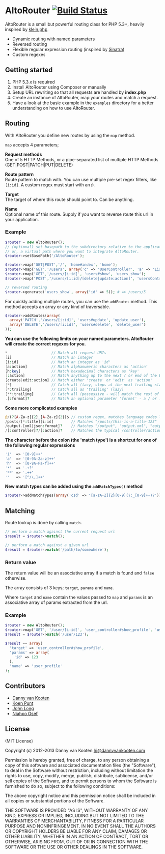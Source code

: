 # AltoRouter [![Build Status](https://api.travis-ci.org/dannyvankooten/AltoRouter.png)](http://travis-ci.org/dannyvankooten/AltoRouter)
AltoRouter is a small but powerful routing class for PHP 5.3+, heavily inspired by [klein.php](https://github.com/chriso/klein.php/).

* Dynamic routing with named parameters
* Reversed routing
* Flexible regular expression routing (inspired by [Sinatra](http://www.sinatrarb.com/))
* Custom regexes

## Getting started

1. PHP 5.3.x is required
2. Install AltoRouter using Composer or manually
2. Setup URL rewriting so that all requests are handled by **index.php**
3. Create an instance of AltoRouter, map your routes and match a request.
4. Have a look at the basic example in the `examples` directory for a better understanding on how to use AltoRouter.

## Routing

With AltoRouter you define new routes by using the `map` method.

`map` accepts 4 parameters;

**Request methods**  
One of 5 HTTP Methods, or a pipe-separated list of multiple HTTP Methods (GET|POST|PATCH|PUT|DELETE)

**Route pattern**  
Route pattern to match with. You can use multiple pre-set regex filters, like `[i:id]`. A custom regex must start with an `@`.

**Target**  
The target of where this route should point to. Can be anything.

**Name**  
Optional name of this route. Supply if you want to reverse route this url in your application.

### Example

```php
$router = new AltoRouter();
// (optional) set basepath to the subdirectory relative to the application root
// or, a virtual path where you want to integrate AltoRouter.
$router->setBasePath('/AltoRouter');

$router->map('GET|POST','/', 'home#index', 'home');
$router->map('GET','/users', array('c' => 'UserController', 'a' => 'ListAction'));
$router->map('GET','/users/[i:id]', 'users#show', 'users_show');
$router->map('POST','/users/[i:id]/[delete|update:action]', 'usersController#doAction', 'users_do');

// reversed routing
$router->generate('users_show', array('id' => 5)); # => /users/5
```

For quickly adding multiple routes, you can use the `addRoutes` method. This method accepts an array or any kind of traversable.

```php
$router->addRoutes(array(
  array('PATCH','/users/[i:id]', 'users#update', 'update_user'),
  array('DELETE','/users/[i:id]', 'users#delete', 'delete_user')
));
```

**You can use the following limits on your named parameters. AltoRouter will create the correct regexes for you.**

```php
*                    // Match all request URIs
[i]                  // Match an integer
[i:id]               // Match an integer as 'id'
[a:action]           // Match alphanumeric characters as 'action'
[h:key]              // Match hexadecimal characters as 'key'
[:action]            // Match anything up to the next / or end of the URI as 'action'
[create|edit:action] // Match either 'create' or 'edit' as 'action'
[*]                  // Catch all (lazy, stops at the next trailing slash)
[*:trailing]         // Catch all as 'trailing' (lazy)
[**:trailing]        // Catch all (possessive - will match the rest of the URI)
.[:format]?          // Match an optional parameter 'format' - a / or . before the block is also optional
```

**Some more complicated examples**

```php
@/(?[A-Za-z]{2}_[A-Za-z]{2})$ // custom regex, matches language codes like "en_us" etc.
/posts/[*:title][i:id]        // Matches "/posts/this-is-a-title-123"
/output.[xml|json:format]?    // Matches "/output", "output.xml", "output.json"
/[:controller]?/[:action]?    // Matches the typical /controller/action format
```

**The character before the colon (the 'match type') is a shortcut for one of the following regular expressions**

```php
'i'  => '[0-9]++'
'a'  => '[0-9A-Za-z]++'
'h'  => '[0-9A-Fa-f]++'
'*'  => '.+?'
'**' => '.++'
''   => '[^/\.]++'
```

**New match types can be added using the `addMatchTypes()` method**

```php
$router->addMatchTypes(array('cId' => '[a-zA-Z]{2}[0-9](?:_[0-9]++)?'));
```

## Matching

Route lookup is done by calling `match`.

```php
// perform a match against the current request url
$result = $router->match();

// perform a match against a given url
$result = $router->match('/path/to/somewhere');
```

### Return value

The return value will be an associative array if a match is found and `false` otherwise.

The array consists of 3 keys; `target`, `params` and `name`.

Where `target` and `name` contain the values passed to `map` and `params` is an associative array of params extracted from the url.

### Example

```php
$router = new AltoRouter();
$router->map('GET', '/user/[i:id]', 'user_controller#show_profile', 'user_profile');
$result = $router->match('/user/123');

$result == array(
  'target' => 'user_controller#show_profile',
  'params' => array(
    'id' => 123
  ),
  'name' => 'user_profile'
);
```

## Contributors
- [Danny van Kooten](https://github.com/dannyvankooten)
- [Koen Punt](https://github.com/koenpunt)
- [John Long](https://github.com/adduc)
- [Niahoo Osef](https://github.com/niahoo)

## License

(MIT License)

Copyright (c) 2012-2013 Danny van Kooten <hi@dannyvankooten.com>

Permission is hereby granted, free of charge, to any person obtaining a copy of this software and associated documentation files (the "Software"), to deal in the Software without restriction, including without limitation the rights to use, copy, modify, merge, publish, distribute, sublicense, and/or sell copies of the Software, and to permit persons to whom the Software is furnished to do so, subject to the following conditions:

The above copyright notice and this permission notice shall be included in all copies or substantial portions of the Software.

THE SOFTWARE IS PROVIDED "AS IS", WITHOUT WARRANTY OF ANY KIND, EXPRESS OR IMPLIED, INCLUDING BUT NOT LIMITED TO THE WARRANTIES OF MERCHANTABILITY, FITNESS FOR A PARTICULAR PURPOSE AND NONINFRINGEMENT. IN NO EVENT SHALL THE AUTHORS OR COPYRIGHT HOLDERS BE LIABLE FOR ANY CLAIM, DAMAGES OR OTHER LIABILITY, WHETHER IN AN ACTION OF CONTRACT, TORT OR OTHERWISE, ARISING FROM, OUT OF OR IN CONNECTION WITH THE SOFTWARE OR THE USE OR OTHER DEALINGS IN THE SOFTWARE.
